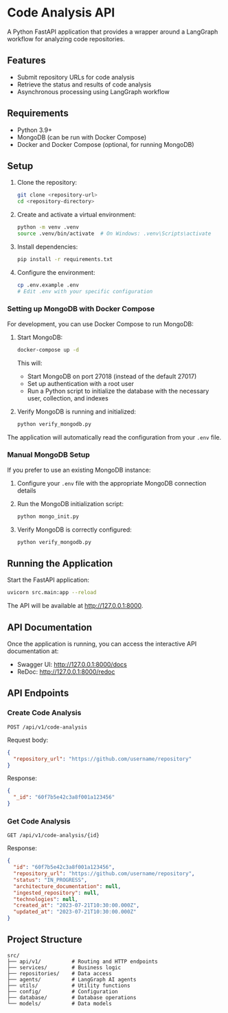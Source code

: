 # Code Analysis API

A Python FastAPI application that provides a wrapper around a LangGraph workflow for analyzing code repositories.

## Features

- Submit repository URLs for code analysis
- Retrieve the status and results of code analysis
- Asynchronous processing using LangGraph workflow

## Requirements

- Python 3.9+
- MongoDB (can be run with Docker Compose)
- Docker and Docker Compose (optional, for running MongoDB)

## Setup

1. Clone the repository:
   ```bash
   git clone <repository-url>
   cd <repository-directory>
   ```

2. Create and activate a virtual environment:
   ```bash
   python -m venv .venv
   source .venv/bin/activate  # On Windows: .venv\Scripts\activate
   ```

3. Install dependencies:
   ```bash
   pip install -r requirements.txt
   ```

4. Configure the environment:
   ```bash
   cp .env.example .env
   # Edit .env with your specific configuration
   ```

### Setting up MongoDB with Docker Compose

For development, you can use Docker Compose to run MongoDB:

1. Start MongoDB:
   ```bash
   docker-compose up -d
   ```

   This will:
   - Start MongoDB on port 27018 (instead of the default 27017)
   - Set up authentication with a root user
   - Run a Python script to initialize the database with the necessary user, collection, and indexes

2. Verify MongoDB is running and initialized:
   ```bash
   python verify_mongodb.py
   ```

The application will automatically read the configuration from your `.env` file.

### Manual MongoDB Setup

If you prefer to use an existing MongoDB instance:

1. Configure your `.env` file with the appropriate MongoDB connection details

2. Run the MongoDB initialization script:
   ```bash
   python mongo_init.py
   ```

3. Verify MongoDB is correctly configured:
   ```bash
   python verify_mongodb.py
   ```

## Running the Application

Start the FastAPI application:

```bash
uvicorn src.main:app --reload
```

The API will be available at http://127.0.0.1:8000.

## API Documentation

Once the application is running, you can access the interactive API documentation at:

- Swagger UI: http://127.0.0.1:8000/docs
- ReDoc: http://127.0.0.1:8000/redoc

## API Endpoints

### Create Code Analysis

```
POST /api/v1/code-analysis
```

Request body:
```json
{
  "repository_url": "https://github.com/username/repository"
}
```

Response:
```json
{
  "_id": "60f7b5e42c3a8f001a123456"
}
```

### Get Code Analysis

```
GET /api/v1/code-analysis/{id}
```

Response:
```json
{
  "id": "60f7b5e42c3a8f001a123456",
  "repository_url": "https://github.com/username/repository",
  "status": "IN_PROGRESS",
  "architecture_documentation": null,
  "ingested_repository": null,
  "technologies": null,
  "created_at": "2023-07-21T10:30:00.000Z",
  "updated_at": "2023-07-21T10:30:00.000Z"
}
```

## Project Structure

```
src/
├── api/v1/          # Routing and HTTP endpoints
├── services/        # Business logic
├── repositories/    # Data access
├── agents/          # LangGraph AI agents
├── utils/           # Utility functions
├── config/          # Configuration
├── database/        # Database operations
└── models/          # Data models
```
